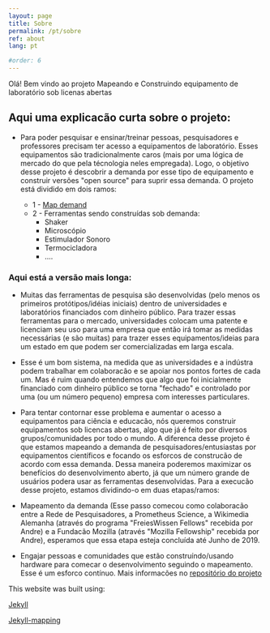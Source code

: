 ```yaml
---
layout: page
title: Sobre
permalink: /pt/sobre
ref: about
lang: pt

#order: 6
---
```





Olá! Bem vindo ao projeto Mapeando e Construindo equipamento de laboratório sob licenas abertas

## Aqui uma explicacão curta sobre o projeto:

- Para poder pesquisar e ensinar/treinar pessoas, pesquisadores e professores precisam ter acesso a equipamentos de laboratório. Esses equipamentos são tradicionalmente caros (mais por uma lógica de mercado do que pela técnologia neles empregada). Logo, o objetivo desse projeto é descobrir a demanda por esse tipo de equipamento e construir versões "open source" para suprir essa demanda. O projeto está dividido em dois ramos:

  - 1 - [Map demand](https://github.com/FOSH-following-demand/map_fosh_demand)
  - 2 - Ferramentas sendo construídas sob demanda:
    - Shaker
    - Microscópio
    - Estimulador Sonoro
    - Termocicladora
    - ....

### Aqui está a versão mais longa:

 - Muitas das ferramentas de pesquisa são desenvolvidas (pelo menos os primeiros protótipos/idéias iniciais) dentro de universidades e laboratórios financiados com dinheiro público. Para trazer essas ferramentas para o mercado, universidades colocam uma patente e licenciam seu uso para uma empresa que então irá tomar as medidas necessárias (e são muitas) para trazer esses equipamentos/ideias para um estado em que podem ser comercializadas em larga escala.

 - Esse é um bom sistema, na medida que as universidades e a indústra podem trabalhar em colaboracão e se apoiar nos pontos fortes de cada um. Mas é ruim quando entendemos que algo que foi inicialmente financiado com dinheiro público se torna "fechado" e controlado por uma (ou um número pequeno) empresa com interesses particulares.

 - Para tentar contornar esse problema e aumentar o acesso a equipamentos para ciência e educacão, nós queremos construir equipamentos sob licencas abertas, algo que já é feito por diversos grupos/comunidades por todo o mundo. A diferenca desse projeto é que estamos mapeando a demanda de pesquisadores/entusiastas por equipamentos científicos e focando os esforcos de construcão de acordo com essa demanda. Dessa maneira poderemos maximizar os benefícios do desenvolvimento aberto, já que um número grande de usuários podera usar as ferramentas desenvolvidas. Para a execucão desse projeto, estamos dividindo-o em duas etapas/ramos:

  - Mapeamento da demanda (Esse passo comecou como colaboracão entre a Rede de Pesquisadores, a Prometheus Science, a Wikimedia Alemanha (através do programa "FreiesWissen Fellows" recebida por Andre) e a Fundacão Mozilla (através "Mozilla Fellowship" recebida por Andre), esperamos que essa etapa esteja concluída até Junho de 2019.

  - Engajar pessoas e comunidades que estão construíndo/usando hardware para comecar o desenvolvimento seguindo o mapeamento. Esse é um esforco contínuo. Mais informacões no [repositório do projeto](https://github.com/FOSH-following-demand)



This website was built using:

[Jekyll](https://jekyllrb.com)  

[Jekyll-mapping](https://github.com/matthewowen/jekyll-mapping)
